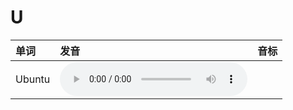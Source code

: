 
# U

| 单词  | 发音 | 音标 |
| :-- | :-- | :-- |
| Ubuntu | <audio :src="$withBase('/audio/Ubuntu.mp3')" controls="controls" controlslist="nodownload"></audio> |  |
